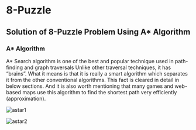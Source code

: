 # 8-Puzzle
## Solution of 8-Puzzle Problem Using A* Algorithm
### A* Algorithm
A* Search algorithm is one of the best and popular technique used in path-finding and graph traversals
Unlike other traversal techniques, it has “brains”. What it means is that it is really a smart algorithm which separates it from the other conventional algorithms. This fact is cleared in detail in below sections.
And it is also worth mentioning that many games and web-based maps use this algorithm to find the shortest path very efficiently (approximation).

![astar1](https://user-images.githubusercontent.com/25644372/55915869-628b7d00-5bf3-11e9-958d-b2bb2166e4c9.PNG)

![astar2](https://user-images.githubusercontent.com/25644372/55915873-64554080-5bf3-11e9-90f2-eed7c8395e18.PNG)
